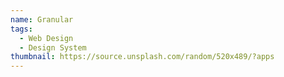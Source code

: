 ```yaml
---
name: Granular
tags:
  - Web Design
  - Design System
thumbnail: https://source.unsplash.com/random/520x489/?apps
---
```

